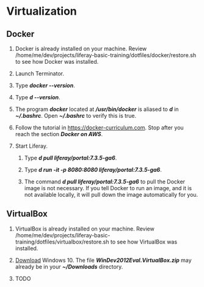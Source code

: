 # Virtualization

## Docker

1. Docker is already installed on your machine. Review /home/me/dev/projects/liferay-basic-training/dotfiles/docker/restore.sh to see how Docker was installed.

1. Launch Terminator.

1. Type ***docker --version***.

1. Type ***d --version***.

1. The program ***docker*** located at ***/usr/bin/docker*** is aliased to ***d*** in ***~/.bashrc***. Open ***~/.bashrc*** to verify this is true.

1. Follow the tutorial in https://docker-curriculum.com. Stop after you reach the section ***Docker on AWS***.

1. Start Liferay.

	1. Type ***d pull liferay/portal:7.3.5-ga6***.

	1. Type ***d run -it -p 8080:8080 liferay/portal:7.3.5-ga6***.

	1. The command ***d pull liferay/portal:7.3.5-ga6*** to pull the Docker image is not necessary. If you tell Docker to run an image, and it is not available locally, it will pull down the image automatically for you.

## VirtualBox

1. VirtualBox is already installed on your machine. Review /home/me/dev/projects/liferay-basic-training/dotfiles/virtualbox/restore.sh to see how VirtualBox was installed.

1. [Download](https://developer.microsoft.com/en-us/windows/downloads/virtual-machines) Windows 10. The file ***WinDev2012Eval.VirtualBox.zip*** may already be in your ***~/Downloads*** directory.

1. TODO